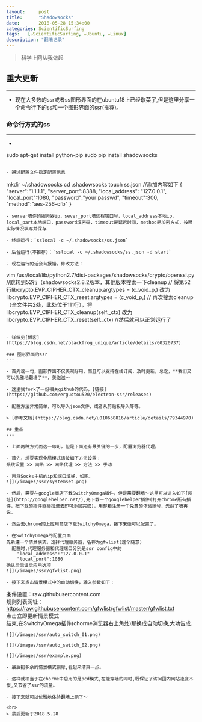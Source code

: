 ```yaml
---
layout:     post
title:      "Shadowsocks"
date:       2018-05-28 15:34:00
categories: ScientificSurfing
tags:   [๑ScientificSurfing, ๑Ubuntu, ๑Linux]
description: "翻墙记录"
---
```

> 科学上网从我做起  

## 重大更新
---

- 现在大多数的ssr或者ss图形界面的在ubuntu18上已经歇菜了,但是这里分享一个命令行下的ss和一个图形界面的ssr(推荐)。

### 命令行方式的ss
---

- ```
sudo apt-get install python-pip
sudo pip install shadowsocks
```

- 通过配置文件指定配置信息
```
mkdir ~/.shadowsocks
cd .shadowsocks
touch ss.json
//添加内容如下
{
    "server":"1.1.1.1",
    "server_port":8388,
    "local_address": "127.0.0.1",
    "local_port":1080,
    "password":"your passwd",
    "timeout":300,
    "method":"aes-256-cfb"
}
```
- server填你的服务器ip，sever_port填远程端口号，local_address本地ip，local_part本地端口，password填密码，timeout是延迟时间，method是加密方式，按照实际情况填写并保存

- 终端运行：`sslocal -c ~/.shadowsocks/ss.json`

- 后台运行(不推荐)：`sslocal -c ~/.shadowsocks/ss.json -d start`

- 现在运行的话会有报错，修改方法：
```
vim /usr/local/lib/python2.7/dist-packages/shadowsocks/crypto/openssl.py
//跳转到52行（shadowsocks2.8.2版本，其他版本搜索一下cleanup
//
将第52行libcrypto.EVP_CIPHER_CTX_cleanup.argtypes = (c_void_p,)
改为libcrypto.EVP_CIPHER_CTX_reset.argtypes = (c_void_p,)
//
再次搜索cleanup（全文件共2处，此处位于111行），将libcrypto.EVP_CIPHER_CTX_cleanup(self._ctx)
改为libcrypto.EVP_CIPHER_CTX_reset(self._ctx)
//然后就可以正常运行了
```

- 详细见[博客](https://blog.csdn.net/blackfrog_unique/article/details/60320737)

### 图形界面的ssr
---

- 首先说一句，图形界面不仅美观好用，而且可以支持在线订阅，及时更新，总之，**我们又可以优雅地翻墙了**，美滋滋～

- 这里我fork了一份相关github的代码，[链接](https://github.com/erguotou520/electron-ssr/releases)

- 配置方法非常简单，可以导入json文件，或者从剪贴板导入等等。

> [参考文档](https://blog.csdn.net/u010658816/article/details/79344970)

## 重点
---

- 上面两种方式而选一即可，但是下面还有最关键的一步，配置浏览器代理。

- 首先，想要实现全局模式请按如下方法设置：
系统设置 >> 网络 >> 网络代理 >> 方法 >> 手动

- 再将Socks主机的ip和端口填好，如图。
![](/images/ssr/systemset.png)

- 然后，需要在google商店下载SwitchyOmega插件，但是需要翻墙～这里可以进入如下[网址](http://googlehelper.net/),先下载一个googlehelper插件(打开chrome所有插件，把下载的插件直接拉进去即可添加完成)，用邮箱注册一个免费的体验账号，先翻了墙再说。

- 然后去chrome网上应用商店下载SwitchyOmega，接下来便可以配置了。

- 在SwitchyOmega的配置页面  
先新建一个情景模式，选择代理服务器，名称为gfwlist(这个随意)  
  配置时,代理服务器和代理端口分别是ssr config中的   
    "local_address":"127.0.0.1"  
    "local_port":1080  
确认后无误后应用选项  
![](/images/ssr/gfwlist.png)

- 接下来点击情景模式中的自动切换，输入参数如下：
```
条件设置：raw.githubusercontent.com  
规则列表网址：https://raw.githubusercontent.com/gfwlist/gfwlist/master/gfwlist.txt  
点击立即更新情景模式  
结束,在SwitchyOmega插件(chorme浏览器右上角处)那换成自动切换,大功告成.
```
![](/images/ssr/auto_switch_01.png)

![](/images/ssr/auto_switch_02.png)

![](/images/ssr/example.png)

- 最后把多余的情景模式删除,看起来清爽一点。

- 这样就相当于在chorme中启用的是pcd模式,在能穿墙的同时,既保证了访问国内网站速度不慢,又节省了ssr的流量。

- 接下来就可以优雅地体验翻墙上网了～

<br>
> 最后更新于2018.5.28
